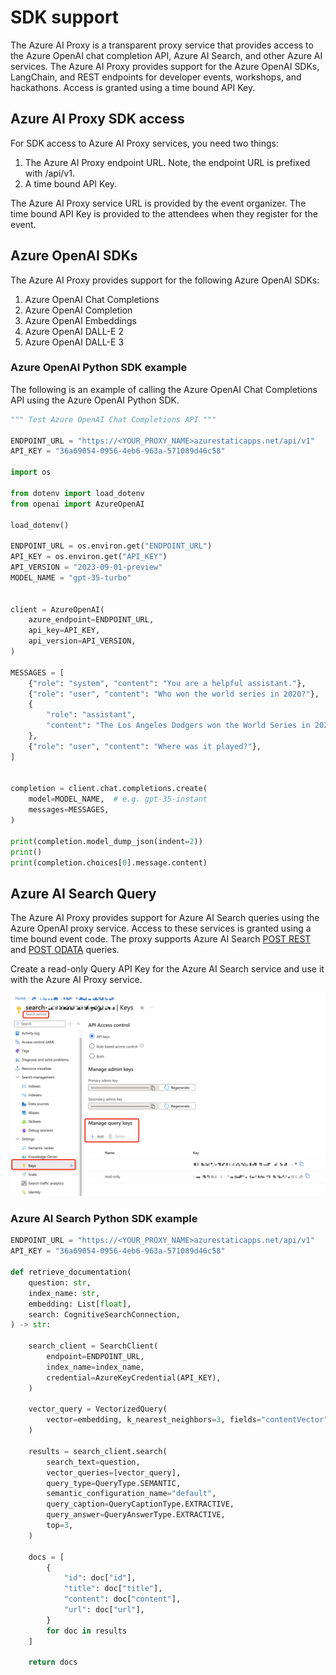 # SDK support

The Azure AI Proxy is a transparent proxy service that provides access to the Azure OpenAI chat completion API, Azure AI Search, and other Azure AI services. The Azure AI Proxy provides support for the Azure OpenAI SDKs, LangChain, and REST endpoints for developer events, workshops, and hackathons. Access is granted using a time bound API Key.

## Azure AI Proxy SDK access

For SDK access to Azure AI Proxy services, you need two things:

1. The Azure AI Proxy endpoint URL. Note, the endpoint URL is prefixed with /api/v1.
1. A time bound API Key.

The Azure AI Proxy service URL is provided by the event organizer. The time bound API Key is provided to the attendees when they register for the event.

## Azure OpenAI SDKs

The Azure AI Proxy provides support for the following Azure OpenAI SDKs:

1. Azure OpenAI Chat Completions
1. Azure OpenAI Completion
1. Azure OpenAI Embeddings
1. Azure OpenAI DALL-E 2
1. Azure OpenAI DALL-E 3

### Azure OpenAI Python SDK example

The following is an example of calling the Azure OpenAI Chat Completions API using the Azure OpenAI Python SDK.

```python
""" Test Azure OpenAI Chat Completions API """

ENDPOINT_URL = "https://<YOUR_PROXY_NAME>azurestaticapps.net/api/v1"
API_KEY = "36a69054-0956-4eb6-963a-571089d46c58"

import os

from dotenv import load_dotenv
from openai import AzureOpenAI

load_dotenv()

ENDPOINT_URL = os.environ.get("ENDPOINT_URL")
API_KEY = os.environ.get("API_KEY")
API_VERSION = "2023-09-01-preview"
MODEL_NAME = "gpt-35-turbo"


client = AzureOpenAI(
    azure_endpoint=ENDPOINT_URL,
    api_key=API_KEY,
    api_version=API_VERSION,
)

MESSAGES = [
    {"role": "system", "content": "You are a helpful assistant."},
    {"role": "user", "content": "Who won the world series in 2020?"},
    {
        "role": "assistant",
        "content": "The Los Angeles Dodgers won the World Series in 2020.",
    },
    {"role": "user", "content": "Where was it played?"},
]


completion = client.chat.completions.create(
    model=MODEL_NAME,  # e.g. gpt-35-instant
    messages=MESSAGES,
)

print(completion.model_dump_json(indent=2))
print()
print(completion.choices[0].message.content)
```

## Azure AI Search Query

The Azure AI Proxy provides support for Azure AI Search queries using the Azure OpenAI proxy service. Access to these services is granted using a time bound event code. The proxy supports Azure AI Search [POST REST](https://learn.microsoft.com/azure/search/search-get-started-rest#search-an-index) and [POST ODATA](https://learn.microsoft.com/azure/search/query-odata-filter-orderby-syntax) queries.

Create a read-only Query API Key for the Azure AI Search service and use it with the Azure AI Proxy service.

![Azure AI Search](media/ai-search-query-key.png)

### Azure AI Search Python SDK example


```python
ENDPOINT_URL = "https://<YOUR_PROXY_NAME>azurestaticapps.net/api/v1"
API_KEY = "36a69054-0956-4eb6-963a-571089d46c58"

def retrieve_documentation(
    question: str,
    index_name: str,
    embedding: List[float],
    search: CognitiveSearchConnection,
) -> str:

    search_client = SearchClient(
        endpoint=ENDPOINT_URL,
        index_name=index_name,
        credential=AzureKeyCredential(API_KEY),
    )

    vector_query = VectorizedQuery(
        vector=embedding, k_nearest_neighbors=3, fields="contentVector"
    )

    results = search_client.search(
        search_text=question,
        vector_queries=[vector_query],
        query_type=QueryType.SEMANTIC,
        semantic_configuration_name="default",
        query_caption=QueryCaptionType.EXTRACTIVE,
        query_answer=QueryAnswerType.EXTRACTIVE,
        top=3,
    )

    docs = [
        {
            "id": doc["id"],
            "title": doc["title"],
            "content": doc["content"],
            "url": doc["url"],
        }
        for doc in results
    ]

    return docs
```
